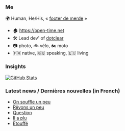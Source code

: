 ### Me

🌍 Human, He/His, « [footer de merde](https://open-time.net/post/2013/07/17/La-veritable-histoire-du-Footer-de-merde-) » 
* 🏠 https://open-time.net 
* 🛠️ Lead dev' of [dotclear](https://git.dotclear.org/dev/dotclear)
* 📷 photo, 🚲 vélo, 🏍️ moto 
* 🇫🇷 native, 🇬🇧 speaking, 🇪🇺 living

### Insights

[![GitHub Stats](https://github-readme-stats-sigma-five.vercel.app/api?username=franck-paul)](https://github.com/franck-paul)

### Latest news / Dernières nouvelles (in French)

<!-- BLOG-POST-LIST:START -->
- [On souffle un peu](https://open-time.net/post/2024/07/26/On-souffle-un-peu)
- [Rêvons un peu](https://open-time.net/post/2024/07/25/Revons-un-peu)
- [Question](https://open-time.net/post/2024/07/24/Question)
- [Il a plu](https://open-time.net/post/2024/07/23/Il-a-plu)
- [Etouffé](https://open-time.net/post/2024/07/22/Etouffe)
<!-- BLOG-POST-LIST:END -->
